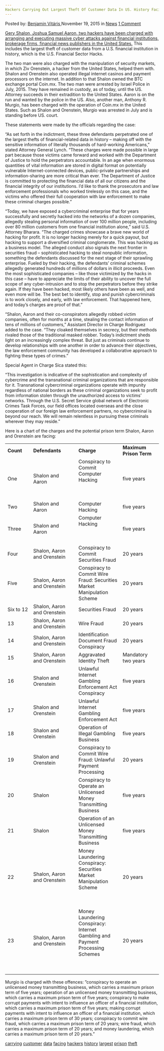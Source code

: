 ```yaml
---
Hackers Carrying Out Largest Theft Of Customer Data In US. History Facing Prison"
---
```

<article class="post-listing post-12220 post type-post status-publish format-standard hentry category-news tag-carrying tag-customer tag-data tag-facing tag-hackers tag-history tag-largest tag-prison tag-theft">
<div class="post-inner">
<span>Posted by: <a href="https://www.deepdotweb.com/author/benjaminvi/" title="">Benjamin Vitáris </a></span>
<span>November 19, 2015</span>
<span>in <a href="https://www.deepdotweb.com/category/news/" rel="category tag">News</a></span>
<span><a href="https://www.deepdotweb.com/2015/11/19/hackers-carrying-out-largest-theft-of-customer-data-in-us-history-facing-prison/#comments">1 Comment</a></span>


<p><a href="http://www.justice.gov/opa/pr/attorney-general-and-manhattan-us-attorney-announce-charges-stemming-massive-network">Gery Shalon, Joshua Samuel Aaron, two hackers have been charged with arranging and executing massive cyber attacks against financial institutions, brokerage firms, financial news publishers in the United States.</a> This includes the largest theft of customer data from a U.S. financial institution in history, which is the U.S. Financial Sector Hacks.</p>
<p>The two man were also charged with the manipulation of security markets, in which Ziv Orenstein, a hacker from the United States, helped them with. Shalon and Orenstein also operated illegal internet casinos and payment processors on the internet. In addition to that Shalon owned the BTC exchange portal Coin.mx. The two man were arrested by Israel Police in July, 2015. They have remained in custody, as of today, until the US. Attorney succeeds in their extradition to the United States. Aaron is on the run and wanted by the police in the US. Also, another man, Anthony R. Murgio, has been charged with the operation of Coin.mx in the United States. Such as Shalon and Orenstein, Murgio was arrested in July and is standing before US. court.</p>
<p>These statements were made by the officials regarding the case:</p>
<p>“As set forth in the indictment, these three defendants perpetrated one of the largest thefts of financial-related data in history – making off with the sensitive information of literally thousands of hard-working Americans,” stated Attorney General Lynch. “These charges were made possible in large part because those victims came forward and worked with the Department of Justice to hold the perpetrators accountable. In an age when enormous quantities of vital information are stored in digital format on potentially vulnerable Internet-connected devices, public-private partnerships and information-sharing are more critical than ever. The Department of Justice is committed to protecting the financial data of all our citizens and the financial integrity of our institutions. I’d like to thank the prosecutors and law enforcement professionals who worked tirelessly on this case, and the victims who offered their full cooperation with law enforcement to make these criminal charges possible.”</p>
<p>“Today, we have exposed a cybercriminal enterprise that for years successfully and secretly hacked into the networks of a dozen companies, allegedly stealing personal information of over 100 million people, including over 80 million customers from one financial institution alone,” said U.S. Attorney Bharara. “The charged crimes showcase a brave new world of hacking for profit. It is no longer hacking merely for a quick payout, but hacking to support a diversified criminal conglomerate. This was hacking as a business model. The alleged conduct also signals the next frontier in securities fraud – sophisticated hacking to steal nonpublic information, something the defendants discussed for the next stage of their sprawling enterprise. Fueled by their hacking, the defendants’ criminal schemes allegedly generated hundreds of millions of dollars in illicit proceeds. Even the most sophisticated companies – like those victimized by the hacks in this case – have to appreciate the limits of their ability to uncover the full scope of any cyber-intrusion and to stop the perpetrators before they strike again. If they have been hacked, most likely others have been as well, and even more will be. The best bet to identify, stop and punish cybercriminals is to work closely, and early, with law enforcement. That happened here, and today’s charges are proof of that.”</p>
<p>“Shalon, Aaron and their co-conspirators allegedly robbed victim companies, often for months at a time, stealing the contact information of tens of millions of customers,” Assistant Director in Charge Rodriguez added to the case. “They cloaked themselves in secrecy, but their methods rivaled those of the traditional masked robber. Today’s indictment sheds light on an increasingly complex threat. But just as criminals continue to develop relationships with one another in order to advance their objectives, the law enforcement community has developed a collaborative approach to fighting these types of crimes.”</p>
<p>Special Agent in Charge Sica stated this:</p>
<p>“This investigation is indicative of the sophistication and complexity of cybercrime and the transnational criminal organizations that are responsible for it. Transnational cybercriminal organizations operate with impunity regardless of national borders as these criminal organizations seek to profit from information stolen through the unauthorized access to victims’ networks. Through the U.S. Secret Service global network of Electronic Crimes Task Forces, our field offices located overseas and the close cooperation of our foreign law enforcement partners, no cybercriminal is beyond our reach. We will remain relentless in pursuing these criminals wherever they may reside.”</p>
<p>Here is a chart of the charges and the potential prison term Shalon, Aaron and Orenstein are facing:</p>
<table width="714">
<tbody>
<tr>
<td width="115"><strong>Count</strong></td>
<td width="226"><strong>Defendants</strong></td>
<td width="197"><strong>Charge</strong></td>
<td width="176"><strong>Maximum Prison Term</strong></td>
</tr>
<tr>
<td width="115">One</td>
<td width="226">Shalon and Aaron</td>
<td width="197">Conspiracy to Commit Computer Hacking</p>
<p>&nbsp;</td>
<td width="176">five years</td>
</tr>
<tr>
<td width="115">Two</td>
<td width="226">Shalon and Aaron</td>
<td width="197">Computer Hacking</td>
<td width="176">five years</td>
</tr>
<tr>
<td width="115">Three</td>
<td width="226">Shalon and Aaron</td>
<td width="197">Computer Hacking</p>
<p>&nbsp;</td>
<td width="176">five years</td>
</tr>
<tr>
<td width="115">Four</td>
<td width="226">Shalon, Aaron and Orenstein</td>
<td width="197">Conspiracy to Commit Securities Fraud</td>
<td width="176">20 years</td>
</tr>
<tr>
<td width="115">Five</td>
<td width="226">Shalon, Aaron and Orenstein</td>
<td width="197">Conspiracy to Commit Wire Fraud: Securities Market Manipulation Scheme</td>
<td width="176">20 years</td>
</tr>
<tr>
<td width="115">Six to 12</td>
<td width="226">Shalon, Aaron and Orenstein</td>
<td width="197">Securities Fraud</td>
<td width="176">20 years</td>
</tr>
<tr>
<td width="115">13</td>
<td width="226">Shalon, Aaron and Orenstein</td>
<td width="197">Wire Fraud</td>
<td width="176">20 years</td>
</tr>
<tr>
<td width="115">14</td>
<td width="226">Shalon, Aaron and Orenstein</td>
<td width="197">Identification Document Fraud Conspiracy</td>
<td width="176">20 years</td>
</tr>
<tr>
<td width="115">15</td>
<td width="226">Shalon, Aaron and Orenstein</td>
<td width="197">Aggravated Identity Theft</td>
<td width="176">Mandatory two years</td>
</tr>
<tr>
<td width="115">16</td>
<td width="226">Shalon and Orenstein</td>
<td width="197">Unlawful Internet Gambling Enforcement Act Conspiracy</td>
<td width="176">five years</td>
</tr>
<tr>
<td width="115">17</td>
<td width="226">Shalon and Orenstein</td>
<td width="197">Unlawful Internet Gambling Enforcement Act</td>
<td width="176">five years</td>
</tr>
<tr>
<td width="115">18</td>
<td width="226">Shalon and Orenstein</td>
<td width="197">Operation of Illegal Gambling Business</td>
<td width="176">five years</td>
</tr>
<tr>
<td width="115">19</td>
<td width="226">Shalon and Orenstein</td>
<td width="197">Conspiracy to Commit Wire Fraud: Unlawful Payment Processing</td>
<td width="176">20 years</td>
</tr>
<tr>
<td width="115">20</td>
<td width="226">Shalon</td>
<td width="197">Conspiracy to Operate an Unlicensed Money Transmitting Business</td>
<td width="176">five years</td>
</tr>
<tr>
<td width="115">21</td>
<td width="226">Shalon</td>
<td width="197">Operation of an Unlicensed Money Transmitting Business</td>
<td width="176">five years</td>
</tr>
<tr>
<td width="115">22</td>
<td width="226">Shalon, Aaron and Orenstein</td>
<td width="197">Money Laundering Conspiracy: Securities Market Manipulation Scheme</p>
<p>&nbsp;</td>
<td width="176">20 years</td>
</tr>
<tr>
<td width="115">23</td>
<td width="226">Shalon, Aaron and Orenstein</td>
<td width="197">Money Laundering Conspiracy: Internet Gambling and Payment Processing Schemes</p>
<p>&nbsp;</td>
<td width="176">20 years</td>
</tr>
</tbody>
</table>
<p>Murgio is charged with these offences: ”conspiracy to operate an unlicensed money transmitting business, which carries a maximum prison term of five years; operation of an unlicensed money transmitting business, which carries a maximum prison term of five years; conspiracy to make corrupt payments with intent to influence an officer of a financial institution, which carries a maximum prison term of five years; making corrupt payments with intent to influence an officer of a financial institution, which carries a maximum prison term of 30 years; conspiracy to commit wire fraud, which carries a maximum prison term of 20 years; wire fraud, which carries a maximum prison term of 20 years; and money laundering, which carries a maximum prison term of 20 years.”</p>
</div>
<a href="https://www.deepdotweb.com/tag/carrying/" rel="tag">carrying</a> <a href="https://www.deepdotweb.com/tag/customer/" rel="tag">customer</a> <a href="https://www.deepdotweb.com/tag/data/" rel="tag">data</a> <a href="https://www.deepdotweb.com/tag/facing/" rel="tag">facing</a> <a href="https://www.deepdotweb.com/tag/hackers/" rel="tag">hackers</a> <a href="https://www.deepdotweb.com/tag/history/" rel="tag">history</a> <a href="https://www.deepdotweb.com/tag/largest/" rel="tag">largest</a> <a href="https://www.deepdotweb.com/tag/prison/" rel="tag">prison</a> <a href="https://www.deepdotweb.com/tag/theft/" rel="tag">theft</a></span> <span style="display:none" class="updated">2015-11-19<a href="https://www.deepdotweb.com/author/benjaminvi/" title="Posts by Benjamin Vitáris" rel="author">Benjamin Vitáris</a></strong></div>

